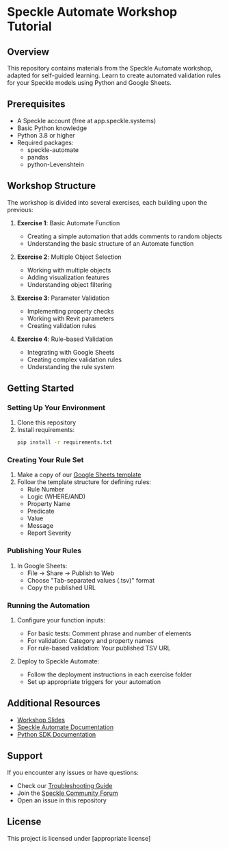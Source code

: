 # Speckle Automate Workshop Tutorial

## Overview
This repository contains materials from the Speckle Automate workshop, adapted for self-guided learning. Learn to create automated validation rules for your Speckle models using Python and Google Sheets.

## Prerequisites
- A Speckle account (free at app.speckle.systems)
- Basic Python knowledge
- Python 3.8 or higher
- Required packages:
  - speckle-automate
  - pandas
  - python-Levenshtein

## Workshop Structure
The workshop is divided into several exercises, each building upon the previous:

1. **Exercise 1**: Basic Automate Function
   - Creating a simple automation that adds comments to random objects
   - Understanding the basic structure of an Automate function

2. **Exercise 2**: Multiple Object Selection
   - Working with multiple objects
   - Adding visualization features
   - Understanding object filtering

3. **Exercise 3**: Parameter Validation
   - Implementing property checks
   - Working with Revit parameters
   - Creating validation rules

4. **Exercise 4**: Rule-based Validation
   - Integrating with Google Sheets
   - Creating complex validation rules
   - Understanding the rule system

## Getting Started

### Setting Up Your Environment
1. Clone this repository
2. Install requirements:
   ```bash
   pip install -r requirements.txt
   ```

### Creating Your Rule Set
1. Make a copy of our [Google Sheets template](link-to-template)
2. Follow the template structure for defining rules:
   - Rule Number
   - Logic (WHERE/AND)
   - Property Name
   - Predicate
   - Value
   - Message
   - Report Severity

### Publishing Your Rules
1. In Google Sheets:
   - File → Share → Publish to Web
   - Choose "Tab-separated values (.tsv)" format
   - Copy the published URL

### Running the Automation
1. Configure your function inputs:
   - For basic tests: Comment phrase and number of elements
   - For validation: Category and property names
   - For rule-based validation: Your published TSV URL

2. Deploy to Speckle Automate:
   - Follow the deployment instructions in each exercise folder
   - Set up appropriate triggers for your automation

## Additional Resources
- [Workshop Slides](link-to-slides)
- [Speckle Automate Documentation](https://speckle.guide/automate.html)
- [Python SDK Documentation](https://speckle.xyz/docs/developers/python)

## Support
If you encounter any issues or have questions:
- Check our [Troubleshooting Guide](link)
- Join the [Speckle Community Forum](https://speckle.community)
- Open an issue in this repository

## License
This project is licensed under [appropriate license]
